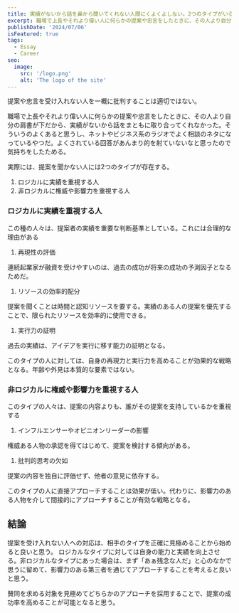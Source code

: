 ```yaml
---
title: 実績がないから話を鼻から聞いてくれない人間にくよくよしない。2つのタイプがいるし、どっちにもチャンスがある。
excerpt: 職場で上長やそれより偉い人に何らかの提案や忠言をしたときに、その人より自分の肩書が下だから、実績がないから話をまともに取り合ってくれなかった。そういうのよくあると思うし、ネットやビジネス系のラジオでよく相談のネタになっているやつだ。よくされている回答があんまり的を射ていないなと思ったので気持ちをしたためる。
publishDate: '2024/07/06'
isFeatured: true
tags:
  - Essay
  - Career
seo:
  image:
    src: '/logo.png'
    alt: 'The logo of the site'
---
```


提案や忠言を受け入れない人を一概に批判することは適切ではない。

職場で上長やそれより偉い人に何らかの提案や忠言をしたときに、その人より自分の肩書が下だから、実績がないから話をまともに取り合ってくれなかった。そういうのよくあると思うし、ネットやビジネス系のラジオでよく相談のネタになっているやつだ。よくされている回答があんまり的を射ていないなと思ったので気持ちをしたためる。

実際には、提案を聞かない人には2つのタイプが存在する。

1. ロジカルに実績を重視する人
1. 非ロジカルに権威や影響力を重視する人

### ロジカルに実績を重視する人

この種の人々は、提案者の実績を重要な判断基準としている。これには合理的な理由がある

1. 再現性の評価

連続起業家が融資を受けやすいのは、過去の成功が将来の成功の予測因子となるためだ。

1. リソースの効率的配分

提案を聞くことは時間と認知リソースを要する。実績のある人の提案を優先することで、限られたリソースを効率的に使用できる。

1. 実行力の証明

過去の実績は、アイデアを実行に移す能力の証明となる。

このタイプの人に対しては、自身の再現力と実行力を高めることが効果的な戦略となる。年齢や外見は本質的な要素ではない。

### 非ロジカルに権威や影響力を重視する人

このタイプの人々は、提案の内容よりも、誰がその提案を支持しているかを重視する

1. インフルエンサーやオピニオンリーダーの影響

権威ある人物の承認を得てはじめて、提案を検討する傾向がある。

1. 批判的思考の欠如

提案の内容を独自に評価せず、他者の意見に依存する。

このタイプの人に直接アプローチすることは効果が低い。代わりに、影響力のある人物を介して間接的にアプローチすることが有効な戦略となる。

## 結論

提案を受け入れない人への対応は、相手のタイプを正確に見極めることから始めると良いと思う。
ロジカルなタイプに対しては自身の能力と実績を向上させる。非ロジカルなタイプにあった場合は、まず「あぁ残念な人だ」と心のなかで思うに留めて、影響力のある第三者を通じてアプローチすることを考えると良いと思う。

賛同を求める対象を見極めてどちらかのアプローチを採用することで、提案の成功率を高めることが可能となると思う。
